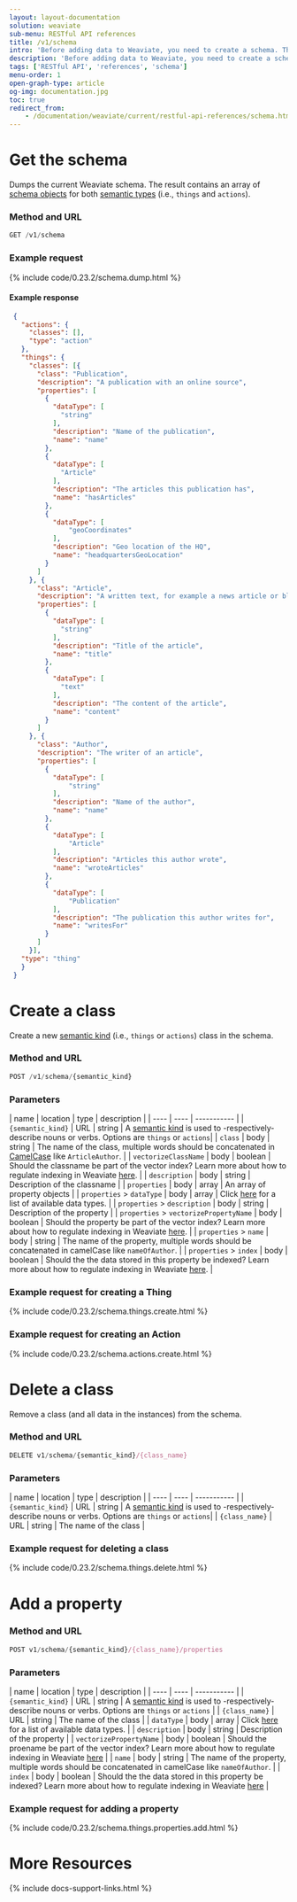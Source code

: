 ```yaml
---
layout: layout-documentation
solution: weaviate
sub-menu: RESTful API references
title: /v1/schema
intro: 'Before adding data to Weaviate, you need to create a schema. The schema contains the structure of your Weaviate in graph format. You will use the graph format to search through your Weaviate instance using <a href="../graphql-references/">GraphQL</a>. To learn how to create a schema, you can follow <a href="../how-tos/how-to-create-a-schema.html">this How-To tutorial</a>.'
description: 'Before adding data to Weaviate, you need to create a schema. The schema contains the structure of your Weaviate in graph format. You will use the graph format to search through your Weaviate instance.'
tags: ['RESTful API', 'references', 'schema']
menu-order: 1
open-graph-type: article
og-img: documentation.jpg
toc: true
redirect_from:
    - /documentation/weaviate/current/restful-api-references/schema.html
---
```


# Get the schema

Dumps the current Weaviate schema. The result contains an array of [schema objects](./#schema-object) for both [semantic types](../more-resources/glossary.html) (i.e., `things` and `actions`).

### Method and URL

```js
GET /v1/schema
```

### Example request

{% include code/0.23.2/schema.dump.html %}

#### Example response

```json
 {
   "actions": {
     "classes": [],
     "type": "action"
   },
   "things": {
     "classes": [{
       "class": "Publication",
       "description": "A publication with an online source",
       "properties": [
         {
           "dataType": [
             "string"
           ],
           "description": "Name of the publication",
           "name": "name"
         },
         {
           "dataType": [
             "Article"
           ],
           "description": "The articles this publication has",
           "name": "hasArticles"
         },
         {
           "dataType": [
               "geoCoordinates"
           ],
           "description": "Geo location of the HQ",
           "name": "headquartersGeoLocation"
         }
       ]
     }, {
       "class": "Article",
       "description": "A written text, for example a news article or blog post",
       "properties": [
         {
           "dataType": [
             "string"
           ],
           "description": "Title of the article",
           "name": "title"
         },
         {
           "dataType": [
             "text"
           ],
           "description": "The content of the article",
           "name": "content"
         }
       ]
     }, {
       "class": "Author",
       "description": "The writer of an article",
       "properties": [
         {
           "dataType": [
               "string"
           ],
           "description": "Name of the author",
           "name": "name"
         },
         {
           "dataType": [
               "Article"
           ],
           "description": "Articles this author wrote",
           "name": "wroteArticles"
         },
         {
           "dataType": [
               "Publication"
           ],
           "description": "The publication this author writes for",
           "name": "writesFor"
         }
       ]
     }],
   "type": "thing"
   }
 }
```

# Create a class

Create a new [semantic kind](../more-resources/glossary.html) (i.e., `things` or `actions`) class in the schema.

### Method and URL

```js
POST /v1/schema/{semantic_kind}
```

### Parameters

| name | location | type | description |
| ---- | ---- | ----------- |
| `{semantic_kind}` | URL | string | A [semantic kind](../more-resources/glossary.html) is used to -respectively- describe nouns or verbs. Options are `things` or `actions`|
| `class` | body | string | The name of the class, multiple words should be concatenated in [CamelCase](./#concatenate-classes-and-properties) like `ArticleAuthor`. |
| `vectorizeClassName` | body | boolean | Should the classname be part of the vector index? Learn more about how to regulate indexing in Weaviate [here](./#regulate-semantic-indexing). |
| `description` | body | string | Description of the classname |
| `properties` | body | array | An array of property objects |
| `properties` > `dataType` | body | array | Click [here](./index.html#property-datatypes) for a list of available data types. |
| `properties` > `description` | body | string | Description of the property |
| `properties` > `vectorizePropertyName` | body | boolean | Should the property be part of the vector index? Learn more about how to regulate indexing in Weaviate [here](./#regulate-semantic-indexing). |
| `properties` > `name` | body | string | The name of the property, multiple words should be concatenated in camelCase like `nameOfAuthor`. |
| `properties` > `index` | body | boolean | Should the the data stored in this property be indexed? Learn more about how to regulate indexing in Weaviate [here](./#regulate-semantic-indexing). |


### Example request for creating a Thing

{% include code/0.23.2/schema.things.create.html %}

### Example request for creating an Action

{% include code/0.23.2/schema.actions.create.html %}

# Delete a class

Remove a class (and all data in the instances) from the schema.

### Method and URL

```js
DELETE v1/schema/{semantic_kind}/{class_name}
```

### Parameters

| name | location | type | description |
| ---- | ---- | ----------- |
| `{semantic_kind}` | URL | string | A [semantic kind](../more-resources/glossary.html) is used to -respectively- describe nouns or verbs. Options are `things` or `actions`|
| `{class_name}` | URL | string | The name of the class |

### Example request for deleting a class

{% include code/0.23.2/schema.things.delete.html %}

# Add a property

### Method and URL

```js
POST v1/schema/{semantic_kind}/{class_name}/properties
```

### Parameters

| name | location | type | description |
| ---- | ---- | ----------- |
| `{semantic_kind}` | URL | string | A [semantic kind](../more-resources/glossary.html) is used to -respectively- describe nouns or verbs. Options are `things` or `actions` |
| `{class_name}` | URL | string | The name of the class |
| `dataType` | body | array | Click [here](./index.html#property-datatypes) for a list of available data types. |
| `description` | body | string | Description of the property |
| `vectorizePropertyName` | body | boolean | Should the proename be part of the vector index? Learn more about how to regulate indexing in Weaviate [here](./#regulate-semantic-indexing) |
| `name` | body | string | The name of the property, multiple words should be concatenated in camelCase like `nameOfAuthor`. |
| `index` | body | boolean | Should the the data stored in this property be indexed? Learn more about how to regulate indexing in Weaviate [here](./#regulate-semantic-indexing) |

### Example request for adding a property

{% include code/0.23.2/schema.things.properties.add.html %}

# More Resources

{% include docs-support-links.html %}